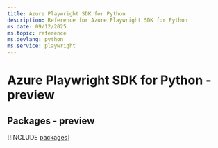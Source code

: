 ```yaml
---
title: Azure Playwright SDK for Python
description: Reference for Azure Playwright SDK for Python
ms.date: 09/12/2025
ms.topic: reference
ms.devlang: python
ms.service: playwright
---
```

# Azure Playwright SDK for Python - preview
## Packages - preview
[!INCLUDE [packages](playwright-index.md)]